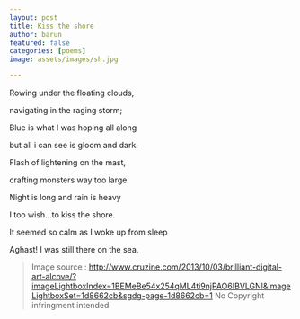 ```yaml
---
layout: post
title: Kiss the shore
author: barun
featured: false
categories: [poems]
image: assets/images/sh.jpg

---
```


Rowing under the floating clouds, 

navigating in the raging storm; 

Blue is what I was hoping all along 
 
but all i can see is gloom and dark.

Flash of lightening on the mast, 

crafting monsters way too large. 

Night is long and rain is heavy 

I too wish...to kiss the shore.

It seemed so calm as I woke up from sleep

Aghast! I was still there on the sea.

> Image source : http://www.cruzine.com/2013/10/03/brilliant-digital-art-alcove/?imageLightboxIndex=1BEMeBe54x254qML4ti9njPAO6IBVLGNl&imageLightboxSet=1d8662cb&sgdg-page-1d8662cb=1
> No Copyright infringment intended

